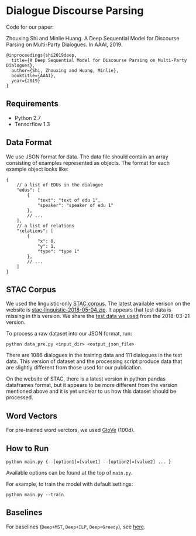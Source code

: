# Dialogue Discourse Parsing

Code for our paper:

Zhouxing Shi and Minlie Huang. A Deep Sequential Model for Discourse Parsing on Multi-Party Dialogues. In AAAI, 2019.

```
@inproceedings{shi2019deep,
  title={A Deep Sequential Model for Discourse Parsing on Multi-Party Dialogues},
  author={Shi, Zhouxing and Huang, Minlie},
  booktitle={AAAI},
  year={2019}
}
```

## Requirements

* Python 2.7
* Tensorflow 1.3

## Data Format

We use JSON format for data. The data file should contain an array consisting of examples represented as objects. The format for each example object looks like:

```
{
    // a list of EDUs in the dialogue
    "edus": [ 
        {
            "text": "text of edu 1",
            "speaker": "speaker of edu 1"
        },    
        // ...
    ],
    // a list of relations
    "relations": [
        {
            "x": 0,
            "y": 1,
            "type": "type 1"
        },
        // ...
    ]
}
```

## STAC Corpus

We used the linguistic-only [STAC corpus](https://www.irit.fr/STAC/corpus.html). The latest available verison on the website is [stac-linguistic-2018-05-04.zip](https://www.irit.fr/STAC/stac-linguistic-2018-05-04.zip). It appears that test data is missing in this version. We share the [test data we used](https://drive.google.com/file/d/1rdUUyVxRZEgg8fKf2ILI2TDw8v6kAdYF/view?usp=sharing) from the 2018-03-21 version.


To process a raw dataset into our JSON format, run:

```
python data_pre.py <input_dir> <output_json_file>
```

There are 1086 dialogues in the training data and 111 dialogues in the test data. This version of dataset and the processing script produce data that are slightly different from those used for our publication. 

On the website of STAC, there is a latest version in python pandas dataframes format, but it appears to be more different from the version mentioned above and it is yet unclear to us how this dataset should be processed.

## Word Vectors

For pre-trained word verctors, we used [GloVe](https://nlp.stanford.edu/projects/glove/) (100d).

## How to Run

```
python main.py {--[option1]=[value1] --[option2]=[value2] ... }
```

Available options can be found at the top of `main.py`.

For example, to train the model with default settings:

```
python main.py --train
```

## Baselines

For baselines (`Deep+MST`, `Deep+ILP`, `Deep+Greedy`), see [here](./baseline).
